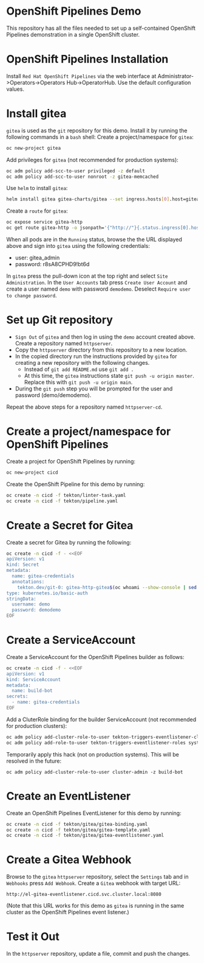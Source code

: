 # OpenShift Pipelines Demo
This repository has all the files needed to set up a self-contained OpenShift Pipelines demonstration in a single OpenShift cluster.
# OpenShift Pipelines Installation
Install `Red Hat OpenShift Pipelines` via the web interface at Administrator->Operators->Operators Hub->OperatorHub. Use the default configuration values.

# Install gitea
`gitea` is used as the `git` repository for this demo. Install it by running the following commands in a `bash` shell:
Create a project/namespace for `gitea`:
```bash
oc new-project gitea
```
Add privileges for `gitea` (not recommended for production systems):
```bash
oc adm policy add-scc-to-user privileged -z default
oc adm policy add-scc-to-user nonroot -z gitea-memcached
```
Use `helm` to install `gitea`:
```bash
helm install gitea gitea-charts/gitea --set ingress.hosts[0].host=gitea-http-gitea$(oc whoami --show-console | sed "s/.*console-openshift-console//") --set gitea.config.webhook.ALLOWED_HOST_LIST='*' --set gitea.config.webhook.SKIP_TLS_VERIFY=true
```
Create a `route` for `gitea`:
```bash
oc expose service gitea-http
oc get route gitea-http -o jsonpath='{"http://"}{.status.ingress[0].host}{"\n"}'
```
When all pods are in the `Running` status, browse the the URL displayed above and sign into `gitea` using the following credentials:
* user: gitea_admin
* password: r8sA8CPHD9!bt6d

In `gitea` press the pull-down icon at the top right and select `Site Administration`. In the `User Accounts` tab press `Create User Account` and create a user named `demo` with password `demodemo`. Deselect `Require user to change password`.

# Set up Git repository
* `Sign Out` of `gitea` and then log in using the `demo` account created above. Create a repository named `httpserver`.
* Copy the `httpserver` directory from this repository to a new location.
* In the copied directory run the instructions provided by `gitea` for creating a new repository with the following changes.
  * Instead of `git add README.md` use `git add .`
  * At this time, the `gitea` instructions state `git push -u origin master`. Replace this with `git push -u origin main`.
* During the `git push` step you will be prompted for the user and password (demo/demodemo).

Repeat the above steps for a repository named `httpserver-cd`.


# Create a project/namespace for OpenShift Pipelines

Create a project for OpenShift Pipelines by running:
```bash
oc new-project cicd
```
Create the OpenShift Pipeline for this demo by running:
```bash
oc create -n cicd -f tekton/linter-task.yaml
oc create -n cicd -f tekton/pipeline.yaml
```

# Create a Secret for Gitea
Create a secret for Gitea by running the following:
```bash
oc create -n cicd -f - <<EOF
apiVersion: v1
kind: Secret
metadata:
  name: gitea-credentials
  annotations:
    tekton.dev/git-0: gitea-http-gitea$(oc whoami --show-console | sed "s/.*console-openshift-console//")
type: kubernetes.io/basic-auth
stringData:
  username: demo
  password: demodemo
EOF
```

# Create a ServiceAccount
Create a ServiceAccount for the OpenShift Pipelines builder as follows:
```bash
oc create -n cicd -f - <<EOF
apiVersion: v1
kind: ServiceAccount
metadata:
  name: build-bot
secrets:
  - name: gitea-credentials
EOF
```
Add a CluterRole binding for the builder ServiceAccount (not recommended for production clusters):
```bash
oc adm policy add-cluster-role-to-user tekton-triggers-eventlistener-clusterroles system:serviceaccount:cicd:build-bot
oc adm policy add-role-to-user tekton-triggers-eventlistener-roles system:serviceaccount:cicd:build-bot
```
Temporarily apply this hack (not on production systems). This will be resolved in the future:
```
oc adm policy add-cluster-role-to-user cluster-admin -z build-bot
```

# Create an EventListener
Create an OpenShift Pipelines EventListener for this demo by running:
```bash
oc create -n cicd -f tekton/gitea/gitea-binding.yaml
oc create -n cicd -f tekton/gitea/gitea-template.yaml
oc create -n cicd -f tekton/gitea/gitea-eventlistener.yaml
```
# Create a Gitea Webhook
Browse to the `gitea` `httpserver` repository, select the `Settings` tab and in `Webhooks` press `Add Webhook`. Create a `Gitea` webhook with target URL:
```
http://el-gitea-eventlistener.cicd.svc.cluster.local:8080
```
(Note that this URL works for this demo as `gitea` is running in the same cluster as the OpenShift Pipelines event listener.)

# Test it Out
In the `httpserver` repository, update a file, commit and push the changes.